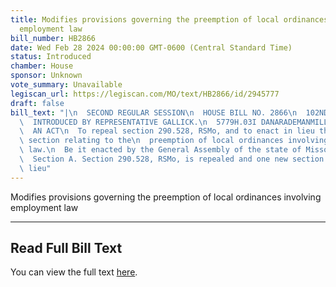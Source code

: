```yaml
---
title: Modifies provisions governing the preemption of local ordinances involving
  employment law
bill_number: HB2866
date: Wed Feb 28 2024 00:00:00 GMT-0600 (Central Standard Time)
status: Introduced
chamber: House
sponsor: Unknown
vote_summary: Unavailable
legiscan_url: https://legiscan.com/MO/text/HB2866/id/2945777
draft: false
bill_text: "|\n  SECOND REGULAR SESSION\n  HOUSE BILL NO. 2866\n  102ND GENERAL ASSEMBLY\n\
  \  INTRODUCED BY REPRESENTATIVE GALLICK.\n  5779H.03I DANARADEMANMILLER,ChiefClerk\n\
  \  AN ACT\n  To repeal section 290.528, RSMo, and to enact in lieu thereof one new\
  \ section relating to the\n  preemption of local ordinances involving employment\
  \ law.\n  Be it enacted by the General Assembly of the state of Missouri, as follows:\n\
  \  Section A. Section 290.528, RSMo, is repealed and one new section enacted in\
  \ lieu"
---
```

Modifies provisions governing the preemption of local ordinances involving employment law

---

## Read Full Bill Text

You can view the full text [here](https://legiscan.com/MO/text/HB2866/id/2945777).
